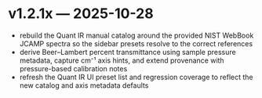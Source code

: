 # v1.2.1x — 2025-10-28

- rebuild the Quant IR manual catalog around the provided NIST WebBook JCAMP spectra so the sidebar presets resolve to the correct references
- derive Beer–Lambert percent transmittance using sample pressure metadata, capture cm⁻¹ axis hints, and extend provenance with pressure-based calibration notes
- refresh the Quant IR UI preset list and regression coverage to reflect the new catalog and axis metadata defaults
